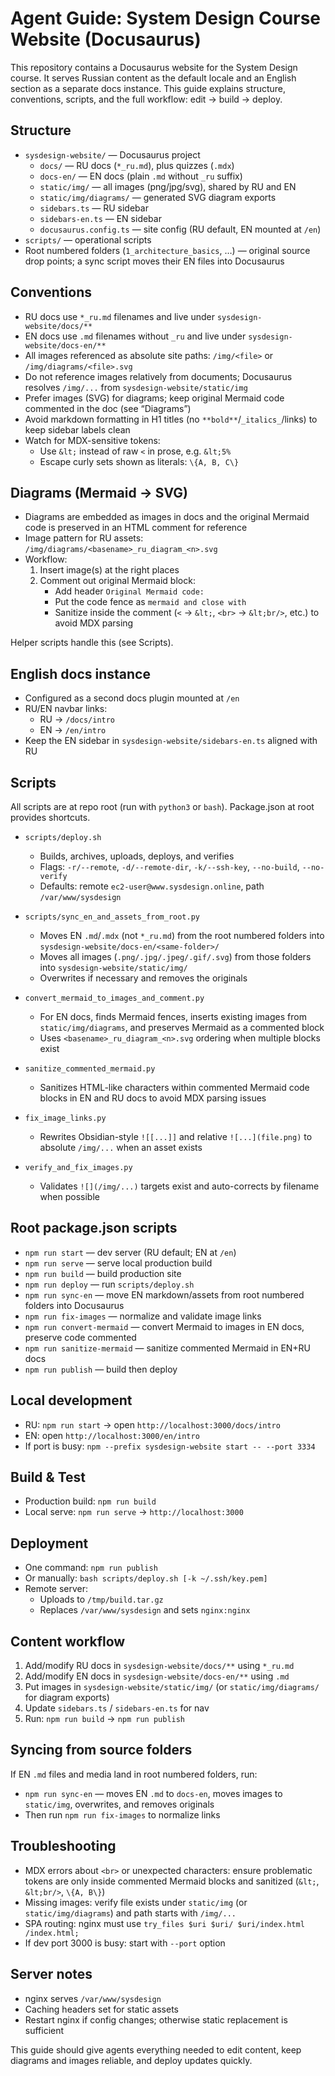 # Agent Guide: System Design Course Website (Docusaurus)

This repository contains a Docusaurus website for the System Design course. It serves Russian content as the default locale and an English section as a separate docs instance. This guide explains structure, conventions, scripts, and the full workflow: edit → build → deploy.

## Structure
- `sysdesign-website/` — Docusaurus project
  - `docs/` — RU docs (`*_ru.md`), plus quizzes (`.mdx`)
  - `docs-en/` — EN docs (plain `.md` without `_ru` suffix)
  - `static/img/` — all images (png/jpg/svg), shared by RU and EN
  - `static/img/diagrams/` — generated SVG diagram exports
  - `sidebars.ts` — RU sidebar
  - `sidebars-en.ts` — EN sidebar
  - `docusaurus.config.ts` — site config (RU default, EN mounted at `/en`)
- `scripts/` — operational scripts
- Root numbered folders (`1_architecture_basics`, …) — original source drop points; a sync script moves their EN files into Docusaurus

## Conventions
- RU docs use `*_ru.md` filenames and live under `sysdesign-website/docs/**`
- EN docs use `.md` filenames without `_ru` and live under `sysdesign-website/docs-en/**`
- All images referenced as absolute site paths: `/img/<file>` or `/img/diagrams/<file>.svg`
- Do not reference images relatively from documents; Docusaurus resolves `/img/...` from `sysdesign-website/static/img`
- Prefer images (SVG) for diagrams; keep original Mermaid code commented in the doc (see “Diagrams”)
- Avoid markdown formatting in H1 titles (no `**bold**`/`_italics_`/links) to keep sidebar labels clean
- Watch for MDX-sensitive tokens:
  - Use `&lt;` instead of raw `<` in prose, e.g. `&lt;5%`
  - Escape curly sets shown as literals: `\{A, B, C\}`

## Diagrams (Mermaid → SVG)
- Diagrams are embedded as images in docs and the original Mermaid code is preserved in an HTML comment for reference
- Image pattern for RU assets: `/img/diagrams/<basename>_ru_diagram_<n>.svg`
- Workflow:
  1) Insert image(s) at the right places
  2) Comment out original Mermaid block:
     - Add header `Original Mermaid code:`
     - Put the code fence as ``` mermaid and close with ```
     - Sanitize inside the comment (`<` → `&lt;`, `<br>` → `&lt;br/>`, etc.) to avoid MDX parsing

Helper scripts handle this (see Scripts).

## English docs instance
- Configured as a second docs plugin mounted at `/en`
- RU/EN navbar links:
  - RU → `/docs/intro`
  - EN → `/en/intro`
- Keep the EN sidebar in `sysdesign-website/sidebars-en.ts` aligned with RU

## Scripts
All scripts are at repo root (run with `python3` or `bash`). Package.json at root provides shortcuts.

- `scripts/deploy.sh`
  - Builds, archives, uploads, deploys, and verifies
  - Flags: `-r/--remote`, `-d/--remote-dir`, `-k/--ssh-key`, `--no-build`, `--no-verify`
  - Defaults: remote `ec2-user@www.sysdesign.online`, path `/var/www/sysdesign`

- `scripts/sync_en_and_assets_from_root.py`
  - Moves EN `.md`/`.mdx` (not `*_ru.md`) from the root numbered folders into `sysdesign-website/docs-en/<same-folder>/`
  - Moves all images (`.png/.jpg/.jpeg/.gif/.svg`) from those folders into `sysdesign-website/static/img/`
  - Overwrites if necessary and removes the originals

- `convert_mermaid_to_images_and_comment.py`
  - For EN docs, finds Mermaid fences, inserts existing images from `static/img/diagrams`, and preserves Mermaid as a commented block
  - Uses `<basename>_ru_diagram_<n>.svg` ordering when multiple blocks exist

- `sanitize_commented_mermaid.py`
  - Sanitizes HTML-like characters within commented Mermaid code blocks in EN and RU docs to avoid MDX parsing issues

- `fix_image_links.py`
  - Rewrites Obsidian-style `![[...]]` and relative `![...](file.png)` to absolute `/img/...` when an asset exists

- `verify_and_fix_images.py`
  - Validates `![](/img/...)` targets exist and auto-corrects by filename when possible

## Root package.json scripts
- `npm run start` — dev server (RU default; EN at `/en`)
- `npm run serve` — serve local production build
- `npm run build` — build production site
- `npm run deploy` — run `scripts/deploy.sh`
- `npm run sync-en` — move EN markdown/assets from root numbered folders into Docusaurus
- `npm run fix-images` — normalize and validate image links
- `npm run convert-mermaid` — convert Mermaid to images in EN docs, preserve code commented
- `npm run sanitize-mermaid` — sanitize commented Mermaid in EN+RU docs
- `npm run publish` — build then deploy

## Local development
- RU: `npm run start` → open `http://localhost:3000/docs/intro`
- EN: open `http://localhost:3000/en/intro`
- If port is busy: `npm --prefix sysdesign-website start -- --port 3334`

## Build & Test
- Production build: `npm run build`
- Local serve: `npm run serve` → `http://localhost:3000`

## Deployment
- One command: `npm run publish`
- Or manually: `bash scripts/deploy.sh [-k ~/.ssh/key.pem]`
- Remote server:
  - Uploads to `/tmp/build.tar.gz`
  - Replaces `/var/www/sysdesign` and sets `nginx:nginx`

## Content workflow
1) Add/modify RU docs in `sysdesign-website/docs/**` using `*_ru.md`
2) Add/modify EN docs in `sysdesign-website/docs-en/**` using `.md`
3) Put images in `sysdesign-website/static/img/` (or `static/img/diagrams/` for diagram exports)
4) Update `sidebars.ts` / `sidebars-en.ts` for nav
5) Run: `npm run build` → `npm run publish`

## Syncing from source folders
If EN `.md` files and media land in root numbered folders, run:
- `npm run sync-en` — moves EN `.md` to `docs-en`, moves images to `static/img`, overwrites, and removes originals
- Then run `npm run fix-images` to normalize links

## Troubleshooting
- MDX errors about `<br>` or unexpected characters: ensure problematic tokens are only inside commented Mermaid blocks and sanitized (`&lt;`, `&lt;br/>`, `\{A, B\}`)
- Missing images: verify file exists under `static/img` (or `static/img/diagrams`) and path starts with `/img/...`
- SPA routing: nginx must use `try_files $uri $uri/ $uri/index.html /index.html;`
- If dev port 3000 is busy: start with `--port` option

## Server notes
- nginx serves `/var/www/sysdesign`
- Caching headers set for static assets
- Restart nginx if config changes; otherwise static replacement is sufficient

This guide should give agents everything needed to edit content, keep diagrams and images reliable, and deploy updates quickly.

